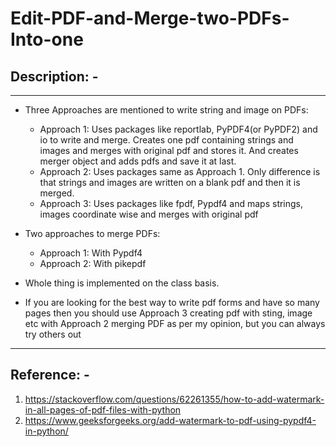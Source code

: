 # Edit-PDF-and-Merge-two-PDFs-Into-one

## Description: - 

***
* Three Approaches are mentioned to write string and image on PDFs:
	* Approach 1: Uses packages like reportlab, PyPDF4(or PyPDF2) and io to write and merge. Creates one pdf containing strings and images and merges with original pdf and stores it. And creates merger object and adds pdfs and save it at last.
	* Approach 2: Uses packages same as Approach 1. Only difference is that strings and images are written on a blank pdf and then it is merged.
	* Approach 3: Uses packages like fpdf, Pypdf4 and maps strings, images coordinate wise and merges with original pdf

* Two approaches to merge PDFs:
	* Approach 1: With Pypdf4
	* Approach 2: With pikepdf

* Whole thing is implemented on the class basis.
* If you are looking for the best way to write pdf forms and have so many pages then you should use Approach 3 creating pdf with sting, image etc with Approach 2 merging PDF as per my opinion, but you can always try others out

---
## Reference: -
1. https://stackoverflow.com/questions/62261355/how-to-add-watermark-in-all-pages-of-pdf-files-with-python
2. https://www.geeksforgeeks.org/add-watermark-to-pdf-using-pypdf4-in-python/